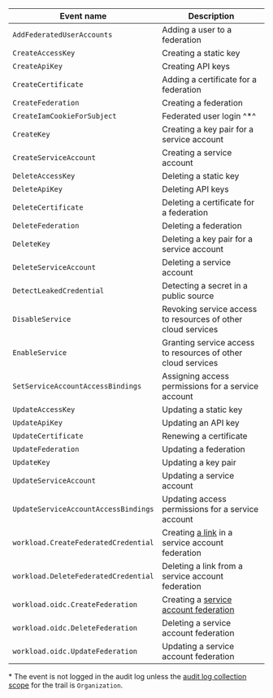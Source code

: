 Event name | Description
--- | ---
`AddFederatedUserAccounts` | Adding a user to a federation
`CreateAccessKey` | Creating a static key
`CreateApiKey` | Creating API keys
`CreateCertificate` | Adding a certificate for a federation
`CreateFederation` | Creating a federation
`CreateIamCookieForSubject` | Federated user login ^*^
`CreateKey` | Creating a key pair for a service account
`CreateServiceAccount` | Creating a service account
`DeleteAccessKey` | Deleting a static key
`DeleteApiKey` | Deleting API keys
`DeleteCertificate` | Deleting a certificate for a federation
`DeleteFederation` | Deleting a federation
`DeleteKey` | Deleting a key pair for a service account
`DeleteServiceAccount` | Deleting a service account
`DetectLeakedCredential` | Detecting a secret in a public source
`DisableService` | Revoking service access to resources of other cloud services
`EnableService` | Granting service access to resources of other cloud services
`SetServiceAccountAccessBindings` | Assigning access permissions for a service account
`UpdateAccessKey` | Updating a static key
`UpdateApiKey` | Updating an API key
`UpdateCertificate` | Renewing a certificate
`UpdateFederation` | Updating a federation
`UpdateKey` | Updating a key pair
`UpdateServiceAccount` | Updating a service account
`UpdateServiceAccountAccessBindings` | Updating access permissions for a service account
`workload.CreateFederatedCredential` | Creating [a link](../../../iam/concepts/workload-identity.md#federated-credentials) in a service account federation
`workload.DeleteFederatedCredential` | Deleting a link from a service account federation
`workload.oidc.CreateFederation` | Creating a [service account federation](../../../iam/concepts/workload-identity.md)
`workload.oidc.DeleteFederation` | Deleting a service account federation
`workload.oidc.UpdateFederation` | Updating a service account federation

\* The event is not logged in the audit log unless the [audit log collection scope](../../../audit-trails/concepts/trail.md#collecting-area) for the trail is `Organization`.